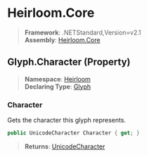# Heirloom.Core

> **Framework**: .NETStandard,Version=v2.1  
> **Assembly**: [Heirloom.Core][0]

## Glyph.Character (Property)

> **Namespace**: [Heirloom][0]  
> **Declaring Type**: [Glyph][1]

### Character

Gets the character this glyph represents.

```cs
public UnicodeCharacter Character { get; }
```

> **Returns**: [UnicodeCharacter][2]

[0]: ../../../Heirloom.Core.md
[1]: ../Glyph.md
[2]: ../UnicodeCharacter.md
